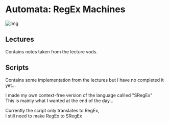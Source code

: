 # Automata: RegEx Machines

![Img](https://i.imgur.com/NWwBjhN.png)

## Lectures

Contains notes taken from the lecture vods.

## Scripts

Contains some implementation from the lectures but I have no completed it yet...

I made my own context-free version of the language callled "SRegEx"  
This is mainly what I wanted at the end of the day...

Currently the script only translates to RegEx,  
I still need to make RegEx to SRegEx